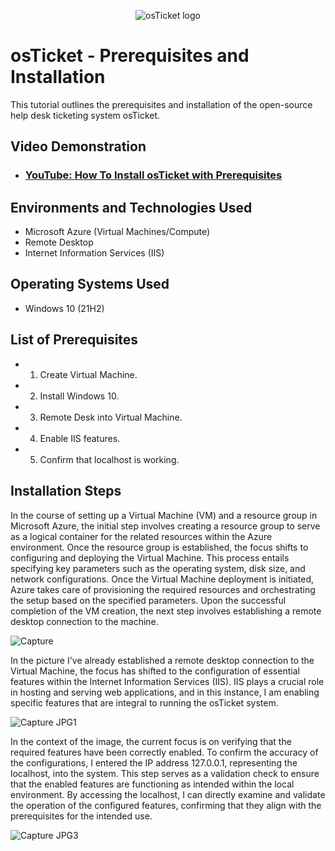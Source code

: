 <p align="center">
<img src="https://i.imgur.com/Clzj7Xs.png" alt="osTicket logo"/>
</p>

<h1>osTicket - Prerequisites and Installation</h1>
This tutorial outlines the prerequisites and installation of the open-source help desk ticketing system osTicket.<br />


<h2>Video Demonstration</h2>

- ### [YouTube: How To Install osTicket with Prerequisites](https://www.youtube.com)

<h2>Environments and Technologies Used</h2>

- Microsoft Azure (Virtual Machines/Compute)
- Remote Desktop
- Internet Information Services (IIS)

<h2>Operating Systems Used </h2>

- Windows 10</b> (21H2)

<h2>List of Prerequisites</h2>

- 1. Create Virtual Machine.
- 2. Install Windows 10.
- 3. Remote Desk into Virtual Machine.
- 4. Enable IIS features. 
- 5. Confirm that localhost is working.

<h2>Installation Steps</h2>


<p>

</p>
<p>In the course of setting up a Virtual Machine (VM) and a resource group in Microsoft Azure, the initial step involves creating a resource group to serve as a logical container for the related resources within the Azure environment. Once the resource group is established, the focus shifts to configuring and deploying the Virtual Machine. This process entails specifying key parameters such as the operating system, disk size, and network configurations. Once the Virtual Machine deployment is initiated, Azure takes care of provisioning the required resources and orchestrating the setup based on the specified parameters. Upon the successful completion of the VM creation, the next step involves establishing a remote desktop connection to the machine. 

![Capture](https://github.com/Gmst004/osticket-prereqs/assets/155221840/34521ccc-f9ae-4d0a-ad6a-d1e4f046f6e5)




<p>


</p>
<p>
 In the picture I've already established a remote desktop connection to the Virtual Machine, the focus has shifted to the configuration of essential features within the Internet Information Services (IIS). IIS plays a crucial role in hosting and serving web applications, and in this instance, I am enabling specific features that are integral to running the osTicket system. 

![Capture JPG1](https://github.com/Gmst004/osticket-prereqs/assets/155221840/bb146266-c1f3-44fa-9efc-852af3964d09)


<p>

</p>
<p>In the context of the image, the current focus is on verifying that the required features have been correctly enabled. To confirm the accuracy of the configurations, I entered the IP address 127.0.0.1, representing the localhost, into the system. This step serves as a validation check to ensure that the enabled features are functioning as intended within the local environment. By accessing the localhost, I can directly examine and validate the operation of the configured features, confirming that they align with the prerequisites for the intended use.

![Capture JPG3](https://github.com/Gmst004/osticket-prereqs/assets/155221840/47e1cd8b-565b-4f45-b530-9520a06cbbbf)

